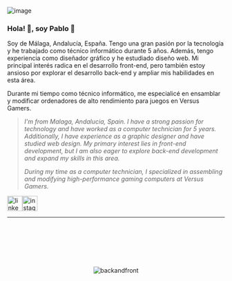 ![image](https://github.com/user-attachments/assets/18a6077e-29a0-4da6-b8f0-fafb2777b6fa)

### Hola! 👋, soy Pablo 🥰


<p>
Soy de Málaga, Andalucía, España. Tengo una gran pasión por la tecnología y he trabajado como técnico informático durante 5 años. Además, tengo experiencia como diseñador gráfico y he estudiado diseño web. Mi principal interés radica en el desarrollo front-end, pero también estoy ansioso por explorar el desarrollo back-end y ampliar mis habilidades en esta área.

Durante mi tiempo como técnico informático, me especialicé en ensamblar y modificar ordenadores de alto rendimiento para juegos en Versus Gamers.
</p>

> *I'm from Malaga, Andalucia, Spain. I have a strong passion for technology and have worked as a computer technician for 5 years. Additionally, I have experience as a graphic designer and have studied web design. My primary interest lies in front-end development, but I am also eager to explore back-end development and expand my skills in this area.*
> 
> *During my time as a computer technician, I specialized in assembling and modifying high-performance gaming computers at Versus Gamers.*


<div style="display: flex; align-items: center;">
  <a href="https://www.linkedin.com/in/pablo-diaz-3a064bb3/" target="_blank"><img src="https://img.shields.io/static/v1?message=LinkedIn&logo=linkedin&label=&color=0077B5&logoColor=white&labelColor=&style=for-the-badge" height="35" alt="linkedin logo"/></a>
  <a href="https://www.instagram.com/envyx10/" target="_blank"><img src="https://img.shields.io/static/v1?message=Instagram&logo=instagram&label=&color=E4405F&logoColor=white&labelColor=&style=for-the-badge" height="35" alt="instagram logo"/></a>
</div>

<hr>

<div style="text-align: center; padding: 100px 0;">
    <img src="https://github.com/user-attachments/assets/6e9ecc18-4cc4-41eb-ad48-54ffcadb0ab2" alt="backandfront">
</div>

